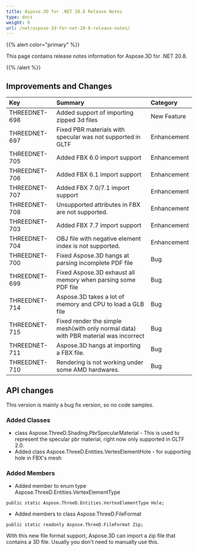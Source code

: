```yaml
---
title: Aspose.3D for .NET 20.8 Release Notes
type: docs
weight: 9
url: /net/aspose-3d-for-net-20-8-release-notes/
---
```


{{% alert color="primary" %}}

This page contains release notes information for Aspose.3D for .NET 20.8.

{{% /alert %}}
## **Improvements and Changes**

|**Key**|**Summary**|**Category**|
| :- | :- | :- |
|THREEDNET-698|Added support of importing zipped 3d files|New Feature 	 	 
|THREEDNET-697|Fixed PBR materials with specular was not supported in GLTF|Enhancement 	 	 
|THREEDNET-705|Added FBX 6.0 import support|Enhancement 	 	   	 
|THREEDNET-706|Added FBX 6.1 import support|Enhancement 	 	  	 
|THREEDNET-707|Added FBX 7.0/7.1 import support|Enhancement 	 	  	   	 
|THREEDNET-708|Unsupported attributes in FBX are not supported.|Enhancement 	 	 
|THREEDNET-703|Added FBX 7.7 import support|Enhancement 	 	 
|THREEDNET-704|OBJ file with negative element index is not supported.|Enhancement 	 	 
|THREEDNET-700|Fixed Aspose.3D hangs at parsing incomplete PDF file|Bug	 	 
|THREEDNET-699|Fixed Aspose.3D exhaust all memory when parsing some PDF file|Bug 	 
|THREEDNET-714|Aspose.3D takes a lot of memory and CPU to load a GLB file|Bug
|THREEDNET-715|Fixed render the simple mesh(with only normal data) with PBR material was incorrect|Bug 	 
|THREEDNET-711|Aspose.3D hangs at importing a FBX file.|Bug	 
|THREEDNET-710|Rendering is not working under some AMD hardwares.|Bug

## API changes ##
This version is mainly a bug fix version, so no code samples.

### Added Classes ###
  * class Aspose.ThreeD.Shading.PbrSpecularMaterial - This is used to represent the specular pbr material, right now only supported in GLTF 2.0.
  * Added class Aspose.ThreeD.Entities.VertexElementHole - for supporting hole in FBX's mesh
### Added Members ###
  * Added member to enum type Aspose.ThreeD.Entities.VertexElementType
```
public static Aspose.ThreeD.Entities.VertexElementType Hole;
```
  * Added members to class Aspose.ThreeD.FileFormat
```
public static readonly Aspose.ThreeD.FileFormat Zip;
```
With this new file format support, Aspose.3D can import a zip file that contains a 3D file. Usually you don't need to manually use this.

